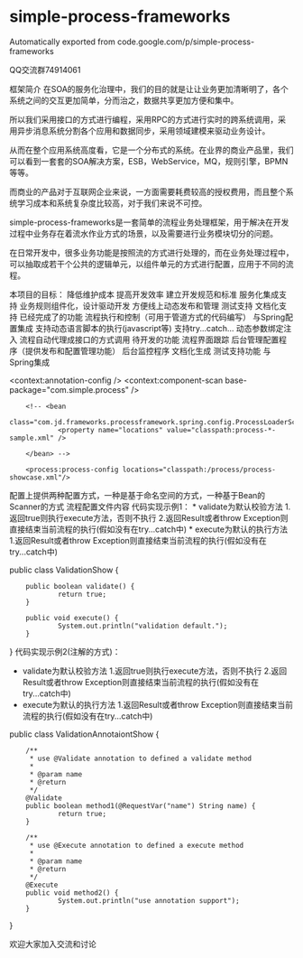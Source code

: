 # simple-process-frameworks
Automatically exported from code.google.com/p/simple-process-frameworks

QQ交流群74914061

框架简介
在SOA的服务化治理中，我们的目的就是让让业务更加清晰明了，各个系统之间的交互更加简单，分而治之，数据共享更加方便和集中。

所以我们采用接口的方式进行编程，采用RPC的方式进行实时的跨系统调用，采用异步消息系统分割各个应用和数据同步，采用领域建模来驱动业务设计。

从而在整个应用系统高度看，它是一个分布式的系统。在业界的商业产品里，我们可以看到一套套的SOA解决方案，ESB，WebService，MQ，规则引擎，BPMN等等。

而商业的产品对于互联网企业来说，一方面需要耗费较高的授权费用，而且整个系统学习成本和系统复杂度比较高，对于我们来说不可控。

simple-process-frameworks是一套简单的流程业务处理框架，用于解决在开发过程中业务存在着流水作业方式的场景，以及需要进行业务模块切分的问题。

在日常开发中，很多业务功能是按照流的方式进行处理的，而在业务处理过程中，可以抽取成若干个公共的逻辑单元，以组件单元的方式进行配置，应用于不同的流程。

本项目的目标：
降低维护成本
提高开发效率
建立开发规范和标准
服务化集成支持
业务规则组件化，设计驱动开发
方便线上动态发布和管理
测试支持
文档化支持
已经完成了的功能
流程执行和控制（可用于管道方式的代码编写）
与Spring配置集成
支持动态语言脚本的执行(javascript等)
支持try...catch...
动态参数绑定注入
流程自动代理成接口的方式调用
待开发的功能
流程界面跟踪
后台管理配置程序（提供发布和配置管理功能）
后台监控程序
文档化生成
测试支持功能
与Spring集成
<?xml version="1.0" encoding="GBK"?>
<beans xmlns="http://www.springframework.org/schema/beans"
        xmlns:xsi="http://www.w3.org/2001/XMLSchema-instance" xmlns:tx="http://www.springframework.org/schema/tx"
        xmlns:util="http://www.springframework.org/schema/util" xmlns:context="http://www.springframework.org/schema/context"
        xmlns:process="http://www.opensource.com/schema/process"
        xsi:schemaLocation="
     http://www.springframework.org/schema/context http://www.springframework.org/schema/context/spring-context-3.0.xsd
     http://www.springframework.org/schema/beans http://www.springframework.org/schema/beans/spring-beans-3.0.xsd
     http://www.springframework.org/schema/jdbc http://www.springframework.org/schema/jdbc/spring-jdbc-3.0.xsd
     http://www.springframework.org/schema/tx http://www.springframework.org/schema/tx/spring-tx-3.0.xsd
     http://www.springframework.org/schema/aop http://www.springframework.org/schema/aop/spring-aop-3.0.xsd
     http://www.springframework.org/schema/util http://www.springframework.org/schema/util/spring-util-3.1.xsd
     http://www.opensource.com/schema/process  http://www.opensource.com/schema/process/process-3.0.xsd"
        default-autowire="byName"> 
        <context:annotation-config />
        <context:component-scan base-package="com.simple.process" />
        
        <!-- <bean
                class="com.jd.frameworks.processframework.spring.config.ProcessLoaderScannerConfigurer">
                <property name="locations" value="classpath:process-*-sample.xml" />

        </bean> --> 
        
        <process:process-config locations="classpath:/process/process-showcase.xml"/>

</beans>
配置上提供两种配置方式，一种是基于命名空间的方式，一种基于Bean的Scanner的方式
流程配置文件内容
<?xml version="1.0" encoding="UTF-8"?>
<processes>
        <!-- 流程配置，ID可以再Spring中直接getBean得到，流程实现了HelloWorldService接口 -->
        <process id="helloServiceInvoker" interface="com.simple.process.service.HelloWorldService">
                <node id="processStart" />
                <!-- 提供条件判断逻辑控制 -->
                <if test="request.getParameter('name')=='xiaoming'">
                        <node id="sayHelloToXiaoMing" />
                </if>
                <elseif test="request.getParameter('name')=='xiaohua'">
                        <node id="sayHelloToXiaoHua" />
                </elseif>
                <else>
                        <node id="sayHelloWorld" />
                </else>
                <node id="exceptionShowStart" />
                <!-- Try...Catch...支持 -->
                <try>
                        <node id="tryNode" />
                        <node id="throwExceptionNode" />
                </try>
                <catch exception="com.simple.process.exception.SampleException">
                        <node id="exceptionHanlder" />
                </catch>
                <finally>
                        <node id="finallyHandler" />
                </finally>
                <node id="exceptionShowEnd" />
                <node id="moreComplexShowStart" />
                <if test="request.getParameter('age')>20">
                        <if test="request.getParameter('age')>30">
                                <node id="ageBiggerThan30" />
                        </if>
                        <else>
                                <node id="ageBetween20And30" />
                        </else>
                        <try>
                                <node id="sayHelloWorld" />
                                <if test="request.getParameter('age')>100">
                                        <node id="throwExceptionNode" />
                                </if>
                        </try>
                        <catch exception="com.simple.process.exception.SampleException">
                                <node id="exceptionHanlder" />
                        </catch>
                </if>
                <node id="moreComplexShowEnd" />
        </process>
</processes>
代码实现示例1：
* validate为默认校验方法
  1.返回true则执行execute方法，否则不执行
  2.返回Result或者throw Exception则直接结束当前流程的执行(假如没有在try...catch中)
* execute为默认的执行方法
  1.返回Result或者throw Exception则直接结束当前流程的执行(假如没有在try...catch中)

public class ValidationShow {

        public boolean validate() {
                return true;
        }

        public void execute() {
                System.out.println("validation default.");
        }
}
代码实现示例2(注解的方式)：

* validate为默认校验方法
  1.返回true则执行execute方法，否则不执行
  2.返回Result或者throw Exception则直接结束当前流程的执行(假如没有在try...catch中)
* execute为默认的执行方法
  1.返回Result或者throw Exception则直接结束当前流程的执行(假如没有在try...catch中)

public class ValidationAnnotaiontShow {
        
        /**
         * use @Validate annotation to defined a validate method
         * 
         * @param name
         * @return
         */
        @Validate
        public boolean method1(@RequestVar("name") String name) {
                return true;
        }
        
        /**
         * use @Execute annotation to defined a execute method
         * 
         * @param name
         * @return
         */
        @Execute
        public void method2() {
                System.out.println("use annotation support");
        }
}


欢迎大家加入交流和讨论
